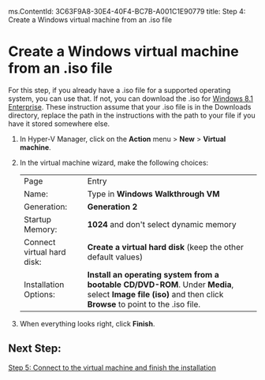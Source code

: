 ms.ContentId: 3C63F9A8-30E4-40F4-BC7B-A001C1E90779
title: Step 4: Create a Windows virtual machine from an .iso file

# Create a Windows virtual machine from an .iso file 

For this step, if you already have a .iso file for a supported operating system, you can use that. If not, you can download the .iso for [Windows 8.1 Enterprise](http://www.microsoft.com/en-us/evalcenter/evaluate-windows-8-1-enterprise). These instruction assume that your .iso file is in the Downloads directory, replace the path in the instructions with the path to your file if you have it stored somewhere else.

1. In Hyper-V Manager, click on the **Action** menu > **New** > **Virtual machine**. 
2. In the virtual machine wizard, make the following choices:

    <table>
    <tr><td>Page</td><td>Entry</td></tr>
    <tr><td>Name:</td><td>Type in <b>Windows Walkthrough VM</b></td></tr>
    <tr><td>Generation:</td><td><b>Generation 2</b></td></tr>
    <tr><td>Startup Memory:</td><td><b>1024</b> and don't select dynamic memory</td></tr>
    <tr><td>Connect virtual hard disk:</td><td><b>Create a virtual hard disk</b> (keep the other default values) </td></tr>
    <tr><td>Installation Options:</td><td><b>Install an operating system from a bootable CD/DVD-ROM</b>. Under <b>Media</b>, select <b>Image file (iso)</b> and then click <b>Browse</b> to point to the .iso file.</td></tr>
    </table>
  
3. When everything looks right, click **Finish**. 

## Next Step: 
[Step 5: Connect to the virtual machine and finish the installation](walkthrough_vmconnect.md)